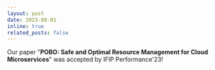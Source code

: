 ```yaml
---
layout: post
date: 2023-08-01
inline: true
related_posts: false
---
```


Our paper "**POBO: Safe and Optimal Resource Management for Cloud Microservices**" was accepted by IFIP Performance'23!
